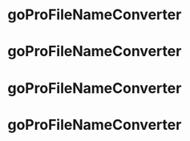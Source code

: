 # goProFileNameConverter
# goProFileNameConverter
# goProFileNameConverter
# goProFileNameConverter
